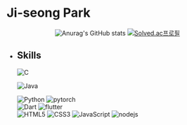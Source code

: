 # Ji-seong Park

<div align="center">

  ![Anurag's GitHub stats](https://github-readme-stats.vercel.app/api?username=jijiseong&show_icons=true&theme=radical)
  [![Solved.ac프로필](http://mazassumnida.wtf/api/generate_badge?boj=qkrwl5036)](https://solved.ac/qkrwl5036)
  
</div>


- ## Skills
  <img alt="C" src="https://img.shields.io/badge/C-A8B9CC.svg?style=plastic&logo=C&logoColor=white"/>  <br>

  <img alt="Java"  src="https://img.shields.io/badge/Java-007396?style=plastic&logo=OpenJDK&logoColor=white"/>  <br>

  <img alt="Python" src="https://img.shields.io/badge/python-3776AB.svg?style=plastic&logo=Python&logoColor=white"/>
  <img alt="pytorch" src="https://img.shields.io/badge/pytorch-EE4C2C.svg?style=plastic&logo=pytorch&logoColor=white"/>  <br>
  
  <img alt="Dart" src="https://img.shields.io/badge/dart-0175C2.svg?style=plastic&logo=dart&logoColor=white"/>
  <img alt="flutter" src="https://img.shields.io/badge/flutter-02569B.svg?style=plastic&logo=flutter&logoColor=white"/>  <br>
  
  <img alt="HTML5" src="https://img.shields.io/badge/HTML5-E34F26?style=plastic&logo=HTML5&logoColor=white"/> 
  <img alt="CSS3" src="https://img.shields.io/badge/CSS3-1572B6?style=plastic&logo=CSS3&logoColor=white"/> 
  <img alt="JavaScript" src="https://img.shields.io/badge/JavaScript-F7DF1E?style=plastic&logo=JavaScript&logoColor=white"/>
  <img alt="nodejs" src="https://img.shields.io/badge/NodeJs-339933?style=plastic&logo=Node.js&logoColor=white"/> 
